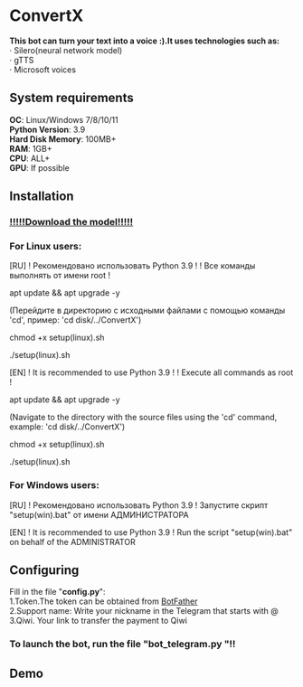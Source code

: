 # __ConvertX__


__This bot can turn your text into a voice :).It uses technologies such as:__ \
· Silero(neural network model)\
· gTTS\
· Microsoft voices

## System requirements
__OC__: Linux/Windows 7/8/10/11\
__Python Version__: 3.9\
__Hard Disk Memory__: 100MB+\
__RAM__: 1GB+\
__CPU__: ALL+\
__GPU__: If possible


## __Installation__

### [!!!!!Download the model!!!!!](https://drive.google.com/file/d/1azdQboVGH4DxSxXcVp6MYog8lgMIdIfx/view?usp=sharing)

### For Linux users:
[RU]
! Рекомендовано использовать Python 3.9 !
! Все команды выполнять от имени root !

apt update && apt upgrade -y

(Перейдите в директорию с исходными файлами с помощью команды 'cd', пример: 'cd disk/../ConvertX')

chmod +x setup(linux).sh

./setup(linux).sh

[EN]
! It is recommended to use Python 3.9 !
! Execute all commands as root !

apt update && apt upgrade -y

(Navigate to the directory with the source files using the 'cd' command, example: 'cd disk/../ConvertX')

chmod +x setup(linux).sh

./setup(linux).sh


### For Windows users:
[RU]
! Рекомендовано использовать Python 3.9 !
Запустите скрипт  "setup(win).bat" от имени АДМИНИСТРАТОРА


[EN]
! It is recommended to use Python 3.9 !
Run the script "setup(win).bat" on behalf of the ADMINISTRATOR


## Configuring
Fill in the file "__config.py__": \
1.Token.The token can be obtained from [BotFather](https://t.me/BotFather) \
2.Support name: Write your nickname in the Telegram that starts with @ \
3.Qiwi. Your link to transfer the payment to Qiwi 

### To launch the bot, run the file "bot_telegram.py "!!

## Demo



